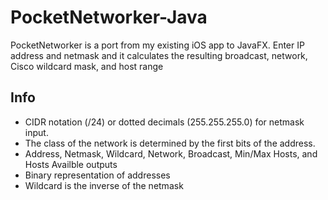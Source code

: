 # PocketNetworker-Java

PocketNetworker is a port from my existing iOS app to JavaFX. Enter IP address and netmask and it calculates the resulting broadcast, network, Cisco wildcard mask, and host range

## Info

- CIDR notation (/24) or dotted decimals (255.255.255.0) for netmask input.
- The class of the network is determined by the first bits of the address.
- Address, Netmask, Wildcard, Network, Broadcast, Min/Max Hosts, and Hosts Availble outputs
- Binary representation of addresses
- Wildcard is the inverse of the netmask


